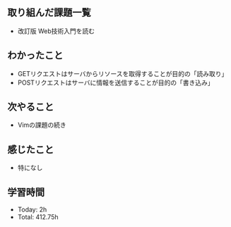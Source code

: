 ## 取り組んだ課題一覧
- 改訂版 Web技術入門を読む
## わかったこと
- GETリクエストはサーバからリソースを取得することが目的の「読み取り」
- POSTリクエストはサーバに情報を送信することが目的の「書き込み」
## 次やること
- Vimの課題の続き
## 感じたこと
- 特になし
## 学習時間
- Today: 2h
- Total: 412.75h
